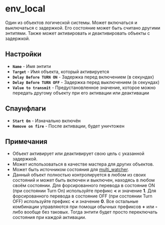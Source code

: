 ﻿# env_local

Один из объектов логической системы. Может включаться и выключаться с задержкой. Его состояние может быть считано другими энтитями. Также может активировать и деактивировать объекты с задержкой.

## Настройки

- **`Name`** - Имя энтити
- **`Target`** - Имя объекта, который активируется
- **`Delay Before TURN ON`** - Задержка перед включением (в секундах)
- **`Delay Before TURN OFF`** - Задержка перед выключением (в секундах)
- **`Value to transmit`** - Предустановленное значение, которое можно передать другому объекту при его активации или деактивации

## Спаунфлаги

- **`Start On`** - Изначально включён
- **`Remove on fire`** - После активации,  будет уничтожен

## Примечания

- Объект активирует или деактивирует свою цель с указанной задержкой.
- Может использоваться в качестве мастера для других объектов.
- Может быть источником состояния для [multi_watcher](./multi_watcher).
- Данный объект полностью контролируется в любом из своих состояний и может быть включен и выключен, находясь в любом своём состоянии. Для форсированного перевода в состояние ON (при состоянии Turn On) используйте префикс **<** и значение **1**. Для форсированного перевода в состояние OFF (при состоянии Turn OFF) используйте префикс **<** и значение **0**. Все остальные комбинации управляются при помощи обычных префиксов **+** или **-** либо вообще без таковых. Тогда энтити будет просто переключать состояния при каждой активации.
